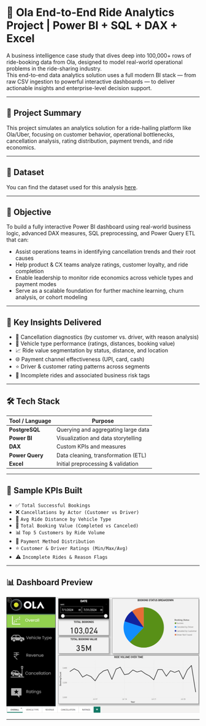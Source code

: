 # 🚕 Ola End-to-End Ride Analytics Project | Power BI + SQL + DAX + Excel

A business intelligence case study that dives deep into 100,000+ rows of ride-booking data from Ola, designed to model real-world operational problems in the ride-sharing industry.  
This end-to-end data analytics solution uses a full modern BI stack — from raw CSV ingestion to powerful interactive dashboards — to deliver actionable insights and enterprise-level decision support.

---

## 📌 Project Summary

This project simulates an analytics solution for a ride-hailing platform like Ola/Uber, focusing on customer behavior, operational bottlenecks, cancellation analysis, rating distribution, payment trends, and ride economics.

---

## 📂 Dataset
You can find the dataset used for this analysis [here](https://www.kaggle.com/datasets/amarjitsingh1/ola-cab-dataset).

---

## 🧭 Objective

To build a fully interactive Power BI dashboard using real-world business logic, advanced DAX measures, SQL preprocessing, and Power Query ETL that can:

- Assist operations teams in identifying cancellation trends and their root causes  
- Help product & CX teams analyze ratings, customer loyalty, and ride completion  
- Enable leadership to monitor ride economics across vehicle types and payment modes  
- Serve as a scalable foundation for further machine learning, churn analysis, or cohort modeling

---

## 🧠 Key Insights Delivered

- 🔻 Cancellation diagnostics (by customer vs. driver, with reason analysis)  
- 🚗 Vehicle type performance (ratings, distances, booking value)  
- 📈 Ride value segmentation by status, distance, and location  
- 🌐 Payment channel effectiveness (UPI, card, cash)  
- ⭐ Driver & customer rating patterns across segments  
- 🛑 Incomplete rides and associated business risk tags  

---

## 🛠️ Tech Stack

| Tool / Language   | Purpose                              |
|-------------------|--------------------------------------|
| **PostgreSQL**    | Querying and aggregating large data  |
| **Power BI**      | Visualization and data storytelling  |
| **DAX**           | Custom KPIs and measures             |
| **Power Query**   | Data cleaning, transformation (ETL)  |
| **Excel**         | Initial preprocessing & validation   |

---

## 🧮 Sample KPIs Built

- ✅ `Total Successful Bookings`  
- ❌ `Cancellations by Actor (Customer vs Driver)`  
- 🚦 `Avg Ride Distance by Vehicle Type`  
- 💸 `Total Booking Value (Completed vs Canceled)`  
- 📊 `Top 5 Customers by Ride Volume`  
- 🧾 `Payment Method Distribution`  
- ⭐ `Customer & Driver Ratings (Min/Max/Avg)`  
- ⚠️ `Incomplete Rides & Reason Flags`

---

## 📊 Dashboard Preview

![Screenshot](Screenshot.png)

---

